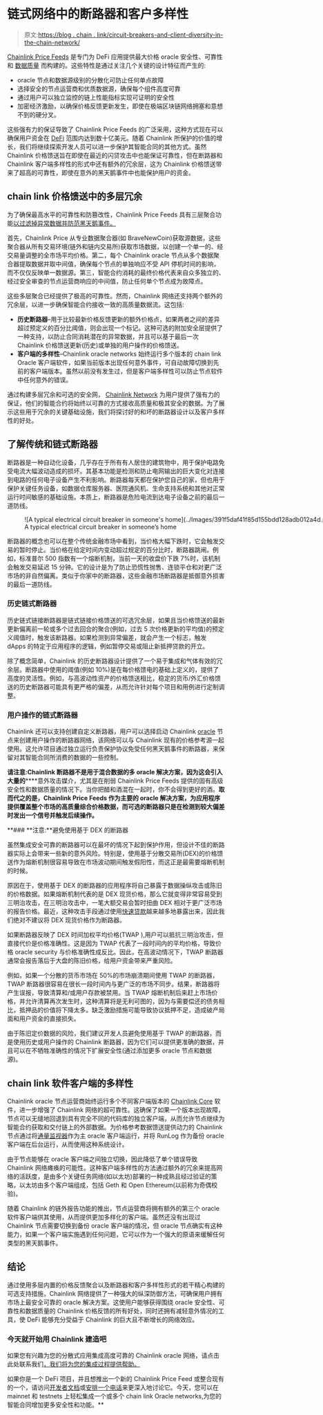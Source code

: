 # 链式网络中的断路器和客户多样性

> 原文:[https://blog . chain . link/circuit-breakers-and-client-diversity-in-the-chain-network/](https://blog.chain.link/circuit-breakers-and-client-diversity-within-the-chainlink-network/)

[Chainlink Price Feeds](https://data.chain.link/) 是专门为 DeFi 应用提供最大价格 oracle 安全性、可靠性和 [数据质量](https://blog.chain.link/the-importance-of-data-quality-for-defi/) 而构建的。这些特性是通过关注几个关键的设计特征而产生的:

*   oracle 节点和数据源级别的分散化可防止任何单点故障
*   选择安全的节点运营商和优质数据源，确保每个组件高度可靠
*   通过用户可以独立监控的链上性能指标实现可证明的安全性
*   加密经济激励，以确保价格反馈更新发生，即使在极端区块链网络拥塞和意想不到的硬分叉。

这些强有力的保证导致了 Chainlink Price Feeds 的广泛采用，这种方式现在可以确保用户资金在 [DeFi](https://chain.link/education/defi) 范围内达到数十亿美元。随着 Chainlink 所保护的价值的增长，我们将继续探索开发人员可以进一步保护其智能合同的其他方式。虽然 Chainlink 价格馈送旨在即使在最近的闪贷攻击中也能保证可靠性，但在断路器和 Chainlink 客户端多样性的形式中还有额外的冗余层，这为 Chainlink 价格馈送带来了超高的可靠性，即使在意外的黑天鹅事件中也能保护用户的资金。

## **chain link 价格馈送中的多层冗余**

为了确保最高水平的可靠性和防篡改性，Chainlink Price Feeds 具有三层聚合功能[以过滤掉异常数据并防范黑天鹅事件。](https://blog.chain.link/levels-of-data-aggregation-in-chainlink-price-feeds/)

首先，Chainlink Price 从专业数据聚合器(如 BraveNewCoin)获取源数据，这些聚合器从所有交易环境(链外和链内交易所)获取市场数据，以创建一个单一的、经交易量调整的全市场平均价格。第二，每个 Chainlink oracle 节点从多个数据聚合器提取数据并取中间值，确保每个节点的单独响应不受 API 停机时间的影响，而不仅仅反映单一数据源。第三，智能合约消耗的最终价格代表来自众多独立的、经过安全审查的节点运营商响应的中间值，防止任何单个节点成为故障点。

这些多层聚合已经提供了极高的可靠性。然而，Chainlink 网络还支持两个额外的冗余层，以进一步确保智能合约接收一致的高质量数据流。这包括:

*   **历史断路器**–用于比较最新价格反馈更新的额外价格点，如果两者之间的差异超过预定义的百分比阈值，则会出现一个标记。这种可选的附加安全层提供了一种支持，以防止合同消耗潜在的异常数据，并且可以基于最后一次 Chainlink 价格馈送更新(历史)或单独的用户操作的价格馈送。
*   **客户端的多样性**–Chainlink oracle networks 始终运行多个版本的 chain link Oracle 客户端软件，如果当前版本出现任何意外事件，可自动故障切换到先前的客户端版本。虽然以前没有发生过，但是客户端多样性可以防止节点软件中任何意外的错误。

通过构建多层冗余和可选的安全网， [Chainlink Network](https://chain.link/) 为用户提供了强有力的保证，他们的智能合约将始终以可靠的方式接收高质量和极其安全的数据。为了展示这些用于冗余的关键基础设施，我们将探讨好的和坏的断路器设计以及客户多样性的好处。

## **了解传统和链式断路器**

断路器是一种自动化设备，几乎存在于所有有人居住的建筑物中，用于保护电路免受电流大幅波动造成的损坏。其基本功能是检测和防止电网输出的巨大变化对连接到电路的任何电子设备产生不利影响。断路器每天都在保护您自己的家，但也用于保护关键任务设备，如数据仓库服务器、医院通风机、生命支持系统和其他对正常运行时间敏感的基础设施。本质上，断路器是危险电流到达电子设备之前的最后一道防线。

<figure id="attachment_1213" aria-describedby="caption-attachment-1213" style="width: 1000px" class="wp-caption aligncenter">![A typical electrical circuit breaker in someone's home](../Images/391f5daf41f85d155bdd128adb012a4d.png)

<figcaption id="caption-attachment-1213" class="wp-caption-text">A typical electrical circuit breaker in someone’s home</figcaption>

</figure>

断路器的概念也可以在整个传统金融市场中看到，当价格大幅下跌时，它会触发交易的暂时停止。当价格在给定时间内变动超过规定的百分比时，断路器跳闸。例如，标准普尔 500 指数有一个熔断机制，当前一天的收盘价下跌 7%时，该机制会触发交易延迟 15 分钟。它的设计是为了防止恐慌性抛售、连锁平仓和对更广泛市场的非自然偏离。类似于你家中的断路器，这些金融市场断路器是抵御意外损害的最后一道防线。

### 历史链式断路器

历史链式链接断路器是链式链接价格馈送的可选冗余层，如果且当价格馈送的最新更新偏离前一轮或多个过去回合的聚合(例如，过去 5 次价格更新的平均值)的预定义阈值时，触发该断路器。如果检测到异常偏差，就会产生一个标志，触发 dApps 的特定于应用程序的逻辑，例如暂停交易或阻止新抵押贷款的开立。

除了概念简单，Chainlink 的历史断路器设计提供了一个易于集成和气体有效的冗余层。断路器中使用的阈值(例如 10%)是在每价格馈电的基础上定义的，提供了高度的灵活性。例如，与高波动性资产的价格馈送相比，稳定的货币/外汇价格馈送的历史断路器可能具有更严格的偏差，从而允许针对每个项目和用例进行定制调整。

### 用户操作的链式断路器

Chainlink 还可以支持创建自定义断路器，用户可以选择启动 Chainlink [oracle](https://chain.link/education/blockchain-oracles) 节点来创建用户操作的断路器网络，该网络可以与 Chainlink 现有的价格参考源一起使用。这允许项目通过独立运行负责保护协议免受任何黑天鹅事件的断路器，来保留对其智能合同所消费的数据的一些控制。

**请注意:Chainlink 断路器不是用于混合数据的多 oracle 解决方案，因为这会引入大量的**[](https://blog.chain.link/the-importance-of-data-quality-for-defi/#mixing-low-quality-oracle-solutions-with-high-quality-oracle-solutions)****意外攻击媒介，尤其是在削弱 Chainlink Price Feeds 提供的固有高级安全性和数据质量的情况下。当你把醋和酒混在一起时，你不会得到更好的酒。**取而代之的是，Chainlink Price Feeds 作为主要的 oracle 解决方案，为应用程序提供覆盖整个市场的高质量综合价格数据，而可选的断路器只是在检测到较大偏差时发出一个信号并触发后续操作。**

 **### **注意:**避免使用基于 DEX 的断路器

虽然集成安全可靠的断路器可以在最坏的情况下起到保护作用，但设计不佳的断路器实际上会带来一些新的意外风险。特别是，使用基于分散交易所(DEX)的价格馈送作为熔断机制很容易导致在市场波动期间触发假阳性，而这正是最需要熔断机制的时候。

原因在于，使用基于 DEX 的断路器的应用程序将自己暴露于数据操纵攻击或陈旧的价格数据。如果熔断机制代表的是 DEX 现货价格，那么它就变得非常容易受到三明治攻击，在三明治攻击中，一笔大额交易会暂时扭曲 DEX 相对于更广泛市场的报告价格。最近，这种攻击手段通过使用[快速贷款](https://blog.chain.link/flash-loans-and-the-importance-of-tamper-proof-oracles/)越来越多地暴露出来，因此我们绝对不建议将 DEX 现货价格作为断路器。

如果断路器反映了 DEX 时间加权平均价格(TWAP ),用户可以抵抗三明治攻击，但直接代价是价格准确性。这是因为 TWAP 代表了一段时间内的平均价格，导致价格 oracle security 与价格准确性成反比。因此，在高波动情况下，TWAP 断路器通常会报告落后于大盘的陈旧价格，给用户资金带来严重风险。

例如，如果一个分散的货币市场在 50%的市场崩溃期间使用 TWAP 的断路器，TWAP 断路器很容易在很长一段时间内与更广泛的市场不同步。结果，断路器将产生误报，导致清算和/或用户存款被禁用。当 TWAP 熔断机制后来赶上市场价格，并允许清算再次发生时，这种清算将是无利可图的，因为与需要偿还的债务相比，抵押品的价值将下降太多。缺乏激励措施可能导致协议抵押不足，造成破产局面和用户资金的直接损失。

由于陈旧定价数据的风险，我们建议开发人员避免使用基于 TWAP 的断路器，而是使用历史或用户操作的 Chainlink 断路器，因为它们可以提供更准确的数据，并且可以在不牺牲准确性的情况下扩展安全性(通过添加更多 oracle 节点和数据源)。

## **chain link 软件客户端的多样性**

Chainlink oracle 节点运营商始终运行多个不同客户端版本的 [Chainlink Core](https://github.com/smartcontractkit/chainlink) 软件，进一步增强了 Chainlink 网络的超可靠性。这确保了如果一个版本出现故障，节点可以无缝地回退到具有完全不同的代码库的独立客户端，从而允许节点继续为智能合约获取和交付链上的外部数据。为价格参考数据馈送提供动力的 Chainlink 节点通过将[通量监视器](https://news.reputation.link/article/27)作为主 oracle 客户端运行，并将 RunLog 作为备份 oracle 客户端在后台运行，从而使用这种系统设计。

由于节点能够在 oracle 客户端之间独立切换，因此降低了单个错误导致 Chainlink 网络瘫痪的可能性。这种客户端多样性的方法通过额外的冗余来提高网络的活跃度，是由多个关键任务网络(如以太坊)部署的一种成熟且经过验证的策略，以太坊由多个客户端组成，包括 Geth 和 Open Ethereum(以前称为奇偶校验)。

随着 Chainlink 的链外报告功能的推出，节点运营商将拥有额外的第三个 oracle 软件客户端供其使用，从而提供更加多样化的客户端。虽然还没有出现过 Chainlink 节点需要切换到备份 oracle 客户端的情况，但 oracle 节点确实有这种能力，如果一个客户端实施遇到任何问题，它可以作为一个强大的原语来缓解任何类型的黑天鹅事件。

## **结论**

通过使用多层内置的价格反馈聚合以及断路器和客户多样性形式的若干精心构建的可选支持措施，Chainlink 网络提供了一种强大的纵深防御方法，可确保用户拥有市场上最安全可靠的 oracle 解决方案。这使用户能够获得围绕 oracle 安全性、可靠性和数据质量的 Chainlink 价格反馈的所有好处，同时还拥有减轻意外情况的工具，使 DeFi 能够充分受益于 Chainlink 的巨大且不断增长的网络效应。

### 今天就开始用 Chainlink 建造吧

如果您有兴趣为您的分散式应用集成高度可靠的 Chainlink oracle 网络，请点击此处联系我们[，我们将为您的集成过程提供帮助。](/cdn-cgi/l/email-protection#7910170d1c1e0b180d1016170a391a111810175715101712)

如果你是一个 DeFi 项目，并且想推出一个新的 Chainlink Price Feed 或整合现有的一个，请访问[开发者文档](https://docs.chain.link/)或[安排一个电话](https://chainlinkcommunity.typeform.com/to/XcgLVP)来更深入地讨论它。今天，您可以在 mainnet 和 testnets 上轻松集成一个或多个 chain link Oracle networks,为您的智能合同增加更多安全性和功能。**